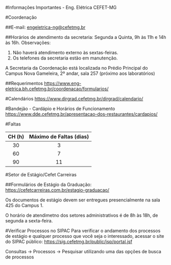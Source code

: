 #Informações Importantes - Eng. Elétrica CEFET-MG

#Coordenação

##E-mail: engeletrica-ng@cefetmg.br

##Horários de atendimento da secretaria:
Segunda a Quinta, 9h às 11h e 14h às 16h.
Observações:
1. Não haverá atendimento externo às sextas-feiras.
2. Os telefones da secretaria estão em manutenção.

A Secretaria da Coordenação está localizada no Prédio Principal do Campus Nova Gameleira, 2º andar, sala 257 (próximo aos laboratórios)

##Requerimentos
https://www.eng-eletrica.bh.cefetmg.br/coordenacao/formularios/

#Calendários
https://www.dirgrad.cefetmg.br/dirgrad/calendario/

#Bandejão - Cardápio e Horários de Funcionamento
https://www.dde.cefetmg.br/apresentacao-dos-restaurantes/cardapios/

#Faltas

|CH (h)| Máximo de Faltas (dias)|
|:----:|:---------------------:|
|  30  |            3           |
|  60  |            7           |
|  90  |           11           |

#Setor de Estágio/Cefet Carreiras

##Formulários de Estágio da Graduação:
https://cefetcarreiras.com.br/estagio-graduacao/

Os documentos de estágio devem ser entregues presencialmente na sala 425 do Campus 1.

O horário de atendimetno dos setores administrativos é de 8h às 18h, de segunda a sexta-feira.

#Verificar Processos no SIPAC
Para verificar o andamento dos processos de estágio e qualquer processo que você seja o interessado, acessar o site do SIPAC público:
https://sig.cefetmg.br/public/jsp/portal.jsf

Consultas -> Processos -> Pesquisar utilizando uma das opções de busca de processos



